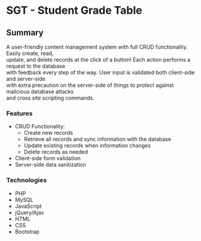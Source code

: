 # SGT - Student Grade Table

## Summary
A user-friendly content management system with full CRUD functionality.  Easily create, read, \
update, and delete records at the click of a button!  Each action performs a request to the database \
with feedback every step of the way.  User input is validated both client-side and server-side \
with extra precaution on the server-side of things to protect against malicious database attacks \
and cross site scripting commands.

### Features
- CRUD Functionality:
    - Create new records
    - Retrieve all records and sync information with the database
    - Update existing records when information changes
    - Delete records as needed
- Client-side form validation
- Server-side data sanitization


### Technologies
- PHP
- MySQL
- JavaScript
- jQuery/Ajax
- HTML
- CSS
- Bootstrap

